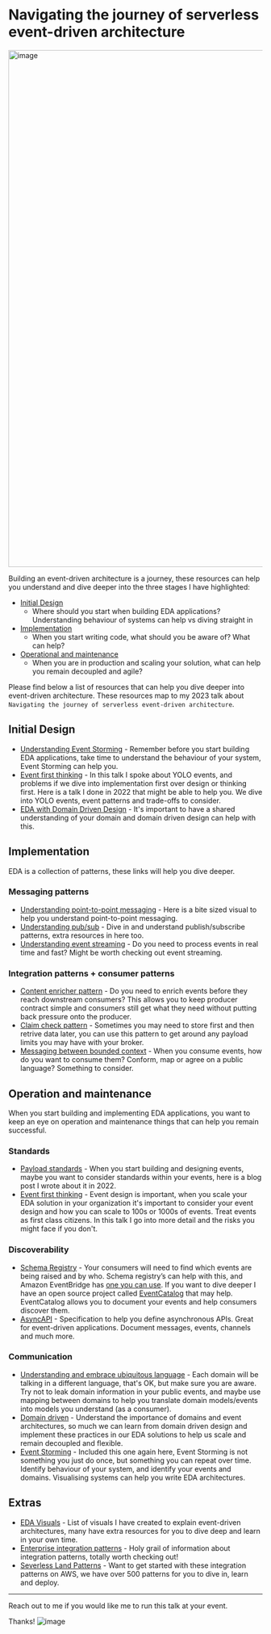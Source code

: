# Navigating the journey of serverless event-driven architecture

<img width="1024" alt="image" src="https://user-images.githubusercontent.com/3268013/234830948-fc02da47-1228-456d-9803-a8773c5e2f65.png">

Building an event-driven architecture is a journey, these resources can help you understand and dive deeper into the three stages I have highlighted:

- [Initial Design](#initial-design)
  - Where should you start when building EDA applications? Understanding behaviour of systems can help vs diving straight in
- [Implementation](#Implementation)
  - When you start writing code, what should you be aware of? What can help?
- [Operational and maintenance](#Operation-and-maintenance)
  - When you are in production and scaling your solution, what can help you remain decoupled and agile?

Please find below a list of resources that can help you dive deeper into event-driven architecture. These resources map to my 2023 talk about `Navigating the journey of serverless event-driven architecture`.

## Initial Design

- [Understanding Event Storming](https://serverlessland.com/event-driven-architecture/visuals/event-storming) - Remember before you start building EDA applications, take time to understand the behaviour of your system, Event Storming can help you.
- [Event first thinking](https://www.youtube.com/watch?v=GBzr48Mj2JU&t=126s) - In this talk I spoke about YOLO events, and problems if we dive into implementation first over design or thinking first. Here is a talk I done in 2022 that might be able to help you. We dive into YOLO events, event patterns and trade-offs to consider.
- [EDA with Domain Driven Design](https://serverlessland.com/event-driven-architecture/visuals/eda-and-ddd) - It's important to have a shared understanding of your domain and domain driven design can help with this.

## Implementation

EDA is a collection of patterns, these links will help you dive deeper.

### Messaging patterns

- [Understanding point-to-point messaging](https://serverlessland.com/event-driven-architecture/visuals/point-to-point-messaging) - Here is a bite sized visual to help you understand point-to-point messaging.
- [Understanding pub/sub](https://serverlessland.com/event-driven-architecture/visuals/publish-subscribe) - Dive in and understand publish/subscribe patterns, extra resources in here too.
- [Understanding event streaming](https://serverlessland.com/event-driven-architecture/visuals/event-streams) - Do you need to process events in real time and fast? Might be worth checking out event streaming.

### Integration patterns + consumer patterns
- [Content enricher pattern](https://serverlessland.com/event-driven-architecture/visuals/content-enricher-pattern) - Do you need to enrich events before they reach downstream consumers? This allows you to keep producer contract simple and consumers still get what they need without putting back pressure onto the producer. 
- [Claim check pattern](https://serverlessland.com/event-driven-architecture/visuals/claim-check-pattern) - Sometimes you may need to store first and then retrive data later, you can use this pattern to get around any payload limits you may have with your broker.
- [Messaging between bounded context](https://serverlessland.com/event-driven-architecture/visuals/messages-between-bounded-context) - When you consume events, how do you want to consume them? Conform, map or agree on a public language? Something to consider.

## Operation and maintenance

When you start building and implementing EDA applications, you want to keep an eye on operation and maintenance things that can help you remain successful. 

### Standards

- [Payload standards](https://www.boyney.io/blog/2022-02-11-event-payload-patterns) - When you start building and designing events, maybe you want to consider standards within your events, here is a blog post I wrote about it in 2022.
- [Event first thinking](https://www.youtube.com/watch?v=GBzr48Mj2JU&t=126s) - Event design is important, when you scale your EDA solution in your organization it's important to consider your event design and how you can scale to 100s or 1000s of events. Treat events as first class citizens. In this talk I go into more detail and the risks you might face if you don't.

### Discoverability
- [Schema Registry](https://docs.aws.amazon.com/eventbridge/latest/userguide/eb-schema.html) - Your consumers will need to find which events are being raised and by who. Schema registry’s can help with this, and Amazon EventBridge has [one you can use](https://docs.aws.amazon.com/eventbridge/latest/userguide/eb-schema.html). If you want to dive deeper I have an open source project called [EventCatalog](https://www.eventcatalog.dev/) that may help. EventCatalog allows you to document your events and help consumers discover them.
- [AsyncAPI](https://www.asyncapi.com/) - Specification to help you define asynchronous APIs. Great for event-driven applications. Document messages, events, channels and much more. 

### Communication

- [Understanding and embrace ubiquitous language](https://serverlessland.com/event-driven-architecture/visuals/ubiquitous-language) - Each domain will be talking in a different language, that's OK, but make sure you are aware. Try not to leak domain information in your public events, and maybe use mapping between domains to help you translate domain models/events into models you understand (as a consumer).
- [Domain driven](https://serverlessland.com/event-driven-architecture/visuals/eda-and-ddd) - Understand the importance of domains and event architectures, so much we can learn from domain driven design and implement these practices in our EDA solutions to help us scale and remain decoupled and flexible.
- [Event Storming](https://serverlessland.com/event-driven-architecture/visuals/event-storming) - Included this one again here, Event Storming is not something you just do once, but something you can repeat over time. Identify behaviour of your system, and identify your events and domains. Visualising systems can help you write EDA architectures.

## Extras
- [EDA Visuals](https://serverlessland.com/event-driven-architecture/visuals) - List of visuals I have created to explain event-driven architectures, many have extra resources for you to dive deep and learn in your own time.
- [Enterprise integration patterns](https://www.enterpriseintegrationpatterns.com/) - Holy grail of information about integration patterns, totally worth checking out!
- [Severless Land Patterns](https://serverlessland.com/patterns) - Want to get started with these integration patterns on AWS, we have over 500 patterns for you to dive in, learn and deploy.

---

Reach out to me if you would like me to run this talk at your event.

Thanks!
![image](https://user-images.githubusercontent.com/3268013/234835966-d87e0119-703b-4f5c-84b2-e31dfdf6f4c8.png)
